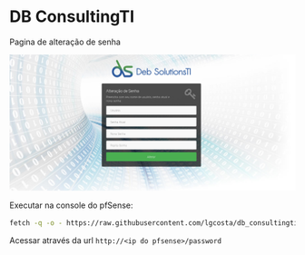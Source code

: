 DB ConsultingTI
===============

Pagina de alteração de senha

![Screenshot](https://github.com/lgcosta/db_consultingti/raw/prod/db_auth.png)

Executar na console do pfSense:

```bash
fetch -q -o - https://raw.githubusercontent.com/lgcosta/db_consultingti/prod/install.sh | sh
```

Acessar através da url `http://<ip do pfsense>/password`
